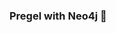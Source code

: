 ### Pregel with Neo4j 🚀



































































































































 























































































